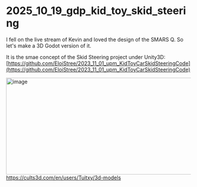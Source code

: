 # 2025_10_19_gdp_kid_toy_skid_steering

I fell on the live stream of Kevin and loved the design of the SMARS Q. So let's make a 3D Godot version of it.

It is the smae concept of the Skid Steering project under Unity3D:  
[https://github.com/EloiStree/2023_11_01_upm_KidToyCarSkidSteeringCode](https://github.com/EloiStree/2023_11_01_upm_KidToyCarSkidSteeringCode)



[<img width="1087" height="264" alt="image" src="https://github.com/user-attachments/assets/d0d79c91-8473-4cbe-8e66-8a77dc44611d" />](https://cults3d.com/en/users/Tuitxy/3d-models)  
https://cults3d.com/en/users/Tuitxy/3d-models  



